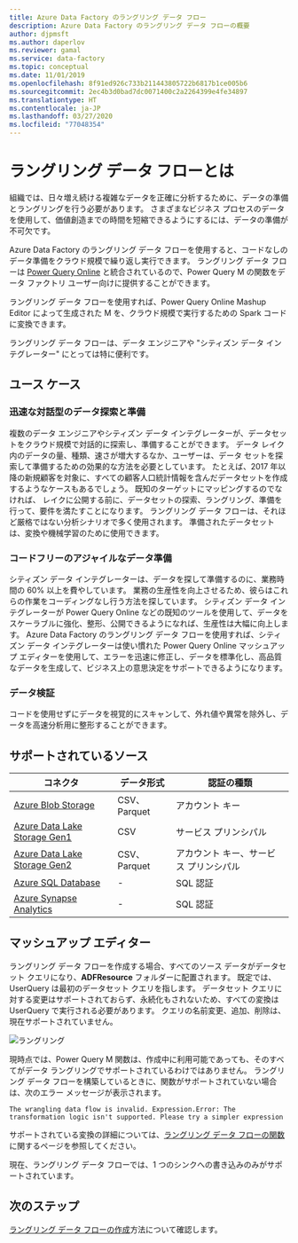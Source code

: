 ```yaml
---
title: Azure Data Factory のラングリング データ フロー
description: Azure Data Factory のラングリング データ フローの概要
author: djpmsft
ms.author: daperlov
ms.reviewer: gamal
ms.service: data-factory
ms.topic: conceptual
ms.date: 11/01/2019
ms.openlocfilehash: 8f91ed926c733b211443805722b6817b1ce005b6
ms.sourcegitcommit: 2ec4b3d0bad7dc0071400c2a2264399e4fe34897
ms.translationtype: HT
ms.contentlocale: ja-JP
ms.lasthandoff: 03/27/2020
ms.locfileid: "77048354"
---
```

# <a name="what-are-wrangling-data-flows"></a>ラングリング データ フローとは

組織では、日々増え続ける複雑なデータを正確に分析するために、データの準備とラングリングを行う必要があります。 さまざまなビジネス プロセスのデータを使用して、価値創造までの時間を短縮できるようにするには、データの準備が不可欠です。

Azure Data Factory のラングリング データ フローを使用すると、コードなしのデータ準備をクラウド規模で繰り返し実行できます。 ラングリング データ フローは [Power Query Online](https://docs.microsoft.com/power-query/) と統合されているので、Power Query M の関数をデータ ファクトリ ユーザー向けに提供することができます。

ラングリング データ フローを使用すれば、Power Query Online Mashup Editor によって生成された M を、クラウド規模で実行するための Spark コードに変換できます。

ラングリング データ フローは、データ エンジニアや "シティズン データ インテグレーター" にとっては特に便利です。

## <a name="use-cases"></a>ユース ケース

### <a name="fast-interactive-data-exploration-and-preparation"></a>迅速な対話型のデータ探索と準備

複数のデータ エンジニアやシティズン データ インテグレーターが、データセットをクラウド規模で対話的に探索し、準備することができます。 データ レイク内のデータの量、種類、速さが増大するなか、ユーザーは、データ セットを探索して準備するための効果的な方法を必要としています。 たとえば、2017 年以降の新規顧客を対象に、すべての顧客人口統計情報を含んだデータセットを作成するようなケースもあるでしょう。 既知のターゲットにマッピングするのでなければ、 レイクに公開する前に、データセットの探索、ラングリング、準備を行って、要件を満たすことになります。 ラングリング データ フローは、それほど厳格ではない分析シナリオで多く使用されます。 準備されたデータセットは、変換や機械学習のために使用できます。

### <a name="code-free-agile-data-preparation"></a>コードフリーのアジャイルなデータ準備

シティズン データ インテグレーターは、データを探して準備するのに、業務時間の 60% 以上を費やしています。 業務の生産性を向上させるため、彼らはこれらの作業をコーディングなし行う方法を探しています。 シティズン データ インテグレーターが Power Query Online などの既知のツールを使用して、データをスケーラブルに強化、整形、公開できるようになれば、生産性は大幅に向上します。 Azure Data Factory のラングリング データ フローを使用すれば、シティズン データ インテグレーターは使い慣れた Power Query Online マッシュアップ エディターを使用して、エラーを迅速に修正し、データを標準化し、高品質なデータを生成して、ビジネス上の意思決定をサポートできるようになります。

### <a name="data-validation"></a>データ検証

コードを使用せずにデータを視覚的にスキャンして、外れ値や異常を除外し、データを高速分析用に整形することができます。

## <a name="supported-sources"></a>サポートされているソース

| コネクタ | データ形式 | 認証の種類 |
| -- | -- | --|
| [Azure Blob Storage](connector-azure-blob-storage.md) | CSV、Parquet | アカウント キー |
| [Azure Data Lake Storage Gen1](connector-azure-data-lake-store.md) | CSV | サービス プリンシパル |
| [Azure Data Lake Storage Gen2](connector-azure-data-lake-storage.md) | CSV、Parquet | アカウント キー、サービス プリンシパル |
| [Azure SQL Database](connector-azure-sql-database.md) | - | SQL 認証 |
| [Azure Synapse Analytics](connector-azure-sql-data-warehouse.md) | - | SQL 認証 |

## <a name="the-mashup-editor"></a>マッシュアップ エディター

ラングリング データ フローを作成する場合、すべてのソース データがデータセット クエリになり、**ADFResource** フォルダーに配置されます。 既定では、UserQuery は最初のデータセット クエリを指します。 データセット クエリに対する変更はサポートされておらず、永続化もされないため、すべての変換は UserQuery で実行される必要があります。 クエリの名前変更、追加、削除は、現在サポートされていません。

![ラングリング](media/wrangling-data-flow/editor.png)

現時点では、Power Query M 関数は、作成中に利用可能であっても、そのすべてがデータ ラングリングでサポートされているわけではありません。 ラングリング データ フローを構築しているときに、関数がサポートされていない場合は、次のエラー メッセージが表示されます。

`The wrangling data flow is invalid. Expression.Error: The transformation logic isn't supported. Please try a simpler expression`

サポートされている変換の詳細については、[ラングリング データ フローの関数](wrangling-data-flow-functions.md)に関するページを参照してください。

現在、ラングリング データ フローでは、1 つのシンクへの書き込みのみがサポートされています。

## <a name="next-steps"></a>次のステップ

[ラングリング データ フローの作成](wrangling-data-flow-tutorial.md)方法について確認します。